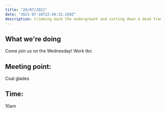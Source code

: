 ```yaml
---
title: "28/07/2021"
date: "2021-07-10T22:40:32.169Z"
description: trimming back the undergrowth and cutting down a dead tree if we have time
---
```

## What we're doing

Come join us on the Wednesday!  Work tbc

## Meeting point:
Coal glades

## Time:
10am